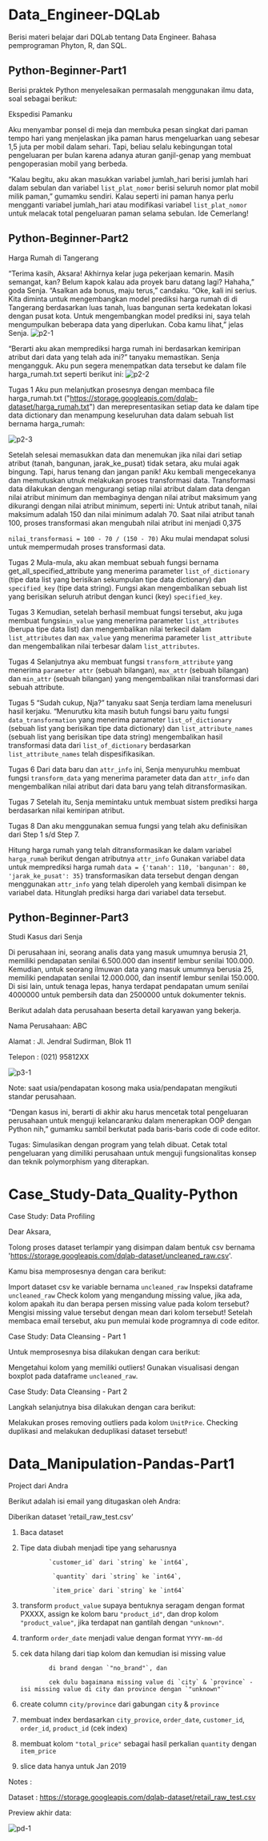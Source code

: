 # Data_Engineer-DQLab
Berisi materi belajar dari DQLab tentang Data Engineer. Bahasa pemprograman Phyton, R, dan SQL.

## Python-Beginner-Part1
Berisi praktek Python menyelesaikan permasalah menggunakan ilmu data, soal sebagai berikut:

Ekspedisi Pamanku

Aku menyambar ponsel di meja dan membuka pesan singkat dari paman tempo hari yang menjelaskan jika paman harus mengeluarkan uang sebesar 1,5 juta per mobil dalam sehari. 
Tapi, beliau selalu kebingungan total pengeluaran per bulan karena adanya aturan ganjil-genap yang membuat pengoperasian mobil yang berbeda.

“Kalau begitu, aku akan masukkan variabel jumlah_hari berisi jumlah hari dalam sebulan dan variabel `list_plat_nomor` berisi seluruh nomor plat mobil milik paman,” gumamku sendiri.
Kalau seperti ini paman hanya perlu mengganti variabel jumlah_hari atau modifikasi variabel `list_plat_nomor` untuk melacak total pengeluaran paman selama sebulan. Ide Cemerlang!

## Python-Beginner-Part2

Harga Rumah di Tangerang

“Terima kasih, Aksara! Akhirnya kelar juga pekerjaan kemarin. Masih semangat, kan? Belum kapok kalau ada proyek baru datang lagi? Hahaha,” goda Senja.
“Asalkan ada bonus, maju terus,” candaku.
“Oke, kali ini serius. Kita diminta untuk mengembangkan model prediksi harga rumah di di Tangerang berdasarkan luas tanah, luas bangunan serta kedekatan lokasi dengan pusat kota. Untuk mengembangkan model prediksi ini, saya telah mengumpulkan beberapa data yang diperlukan. Coba kamu lihat,” jelas Senja.
![p2-1](https://user-images.githubusercontent.com/48518663/112790335-540d2900-9089-11eb-92f5-03c585264afd.png)

“Berarti aku akan memprediksi harga rumah ini berdasarkan kemiripan atribut dari data yang telah ada ini?” tanyaku memastikan. Senja mengangguk.
Aku pun segera menempatkan data tersebut ke dalam file harga_rumah.txt seperti berikut ini:
![p2-2](https://user-images.githubusercontent.com/48518663/112790368-67b88f80-9089-11eb-83b2-ee73fafadf9b.png)

Tugas 1
Aku pun melanjutkan prosesnya dengan membaca file harga_rumah.txt ("https://storage.googleapis.com/dqlab-dataset/harga_rumah.txt") dan merepresentasikan setiap data ke dalam tipe data dictionary dan menampung keseluruhan data dalam sebuah list bernama harga_rumah:

![p2-3](https://user-images.githubusercontent.com/48518663/112790400-7737d880-9089-11eb-99d9-c9731c8c1db0.png)

Setelah selesai memasukkan data dan menemukan jika nilai dari setiap atribut (tanah, bangunan, jarak_ke_pusat) tidak setara, aku mulai agak bingung. Tapi, harus tenang dan jangan panik!
Aku kembali mengecekanya dan memutuskan utnuk melakukan proses transformasi data. Transformasi data dilakukan dengan mengurangi setiap nilai atribut dalam data dengan nilai atribut minimum dan membaginya dengan nilai atribut maksimum yang dikurangi dengan nilai atribut minimum, seperti ini:
Untuk atribut tanah, nilai maksimum adalah 150 dan nilai minimum adalah 70.
Saat nilai atribut tanah 100, proses transformasi akan mengubah nilai atribut ini menjadi 0,375

`nilai_transformasi = 100 - 70 / (150 - 70)`
Aku mulai mendapat solusi untuk mempermudah proses transformasi data.

Tugas 2
Mula-mula,  aku akan membuat sebuah fungsi bernama get_all_specified_attribute yang menerima parameter `list_of_dictionary` (tipe data list yang berisikan sekumpulan tipe data dictionary) dan `specified_key` (tipe data string). Fungsi akan mengembalikan sebuah list yang berisikan seluruh atribut dengan kunci (key) `specified_key`.

Tugas 3
Kemudian, setelah berhasil membuat fungsi  tersebut, aku juga membuat fungsi`min_value` yang menerima parameter `list_attributes` (berupa tipe data list) dan mengembalikan nilai terkecil dalam `list_attributes` dan `max_value` yang menerima parameter `list_attribute` dan mengembalikan nilai terbesar dalam `list_attributes`.

Tugas 4
Selanjutnya aku membuat fungsi `transform_attribute` yang menerima `parameter attr` (sebuah bilangan), `max_attr` (sebuah bilangan) dan `min_attr` (sebuah bilangan) yang mengembalikan nilai transformasi dari sebuah attribute.

Tugas 5
“Sudah cukup, Nja?” tanyaku saat Senja terdiam lama menelusuri hasil kerjaku.
“Menurutku kita masih butuh fungsi baru yaitu fungsi `data_transformation` yang menerima parameter `list_of_dictionary` (sebuah list yang berisikan tipe data dictionary) dan `list_attribute_names` (sebuah list yang berisikan tipe data string) mengembalikan hasil transformasi data dari `list_of_dictionary` berdasarkan `list_attribute_names` telah dispesifikasikan.

Tugas 6
Dari data baru dan `attr_info` ini, Senja menyuruhku membuat fungsi `transform_data` yang menerima parameter data dan `attr_info` dan mengembalikan nilai atribut dari data baru yang telah ditransformasikan.

Tugas 7
Setelah itu, Senja memintaku untuk membuat sistem prediksi harga berdasarkan nilai kemiripan atribut.

Tugas 8
Dan aku menggunakan semua fungsi yang telah aku definisikan dari Step 1 s/d Step 7.

Hitung harga rumah yang telah ditransformasikan ke dalam variabel `harga_rumah` berikut dengan atributnya `attr_info`
Gunakan variabel data untuk memprediksi harga rumah
`data = {'tanah': 110, 'bangunan': 80, 'jarak_ke_pusat': 35}`
transformasikan data tersebut dengan dengan menggunakan `attr_info` yang telah diperoleh yang kembali disimpan ke variabel data.
Hitunglah prediksi harga dari variabel data tersebut. 

## Python-Beginner-Part3

Studi Kasus dari Senja

Di perusahaan ini, seorang analis data yang masuk umumnya berusia 21, memiliki pendapatan senilai 6.500.000 dan insentif lembur senilai 100.000. Kemudian, untuk seorang ilmuwan data yang masuk umumnya berusia 25, memiliki pendapatan senilai 12.000.000, dan insentif lembur senilai 150.000. Di sisi lain, untuk tenaga lepas, hanya terdapat pendapatan umum senilai 4000000 untuk pembersih data dan 2500000 untuk dokumenter teknis. 

Berikut adalah data perusahaan beserta detail karyawan yang bekerja.

Nama Perusahaan: ABC

Alamat                  : Jl. Jendral Sudirman, Blok 11

Telepon                 : (021) 95812XX

![p3-1](https://user-images.githubusercontent.com/48518663/112791010-cc281e80-908a-11eb-8d1f-2ca8bda60ae0.png)


Note: saat usia/pendapatan kosong maka usia/pendapatan mengikuti standar perusahaan.

“Dengan kasus ini, berarti di akhir aku harus mencetak total pengeluaran perusahaan untuk menguji kelancaranku dalam menerapkan OOP dengan Python nih,” gumamku sambil berkutat pada baris-baris code di code editor.

Tugas:
Simulasikan dengan program yang telah dibuat.
Cetak total pengeluaran yang dimiliki perusahaan untuk menguji fungsionalitas konsep dan teknik polymorphism yang diterapkan.

# Case_Study-Data_Quality-Python
Case Study: Data Profiling

Dear Aksara, 

Tolong proses dataset terlampir yang  disimpan dalam bentuk csv bernama 'https://storage.googleapis.com/dqlab-dataset/uncleaned_raw.csv'.

Kamu bisa memprosesnya dengan cara berikut:

Import dataset csv ke variable bernama `uncleaned_raw`
Inspeksi dataframe `uncleaned_raw`
Check kolom yang mengandung missing value, jika ada, kolom apakah itu dan berapa persen missing value pada kolom tersebut?
Mengisi missing value tersebut dengan mean dari kolom tersebut!
Setelah membaca email tersebut, aku pun memulai kode programnya di code editor.

Case Study: Data Cleansing - Part 1

Untuk memprosesnya bisa dilakukan dengan cara berikut:

Mengetahui kolom yang memiliki outliers! Gunakan visualisasi dengan boxplot pada dataframe `uncleaned_raw`.

Case Study: Data Cleansing - Part 2

Langkah selanjutnya bisa dilakukan dengan cara berikut:

Melakukan proses removing outliers pada kolom `UnitPrice`.
Checking duplikasi and melakukan deduplikasi dataset tersebut!

# Data_Manipulation-Pandas-Part1

Project dari Andra

Berikut adalah isi email yang ditugaskan oleh Andra:

 

Diberikan dataset ‘retail_raw_test.csv’

1. Baca dataset
2. Tipe data diubah menjadi tipe yang seharusnya

               `customer_id` dari `string` ke `int64`,
  
                `quantity` dari `string` ke `int64`,
  
                `item_price` dari `string` ke `int64`
 
3. transform `product_value` supaya bentuknya seragam dengan format PXXXX, assign ke kolom baru `"product_id"`, dan drop kolom `"product_value"`, jika terdapat nan gantilah dengan `"unknown"`.
4. tranform `order_date` menjadi value dengan format `YYYY-mm-dd`
5. cek data hilang dari tiap kolom dan kemudian isi missing value

               di brand dengan `"no_brand"`, dan
   
               cek dulu bagaimana missing value di `city` & `province` - isi missing value di city dan province dengan `"unknown"`
   
6. create column `city/province` dari gabungan `city` & `province`
7. membuat index berdasarkan `city_provice`, `order_date`, `customer_id`, `order_id`, `product_id` (cek index)
8. membuat kolom `"total_price"` sebagai hasil perkalian `quantity` dengan `item_price`
9. slice data hanya untuk Jan 2019

Notes :

Dataset :  https://storage.googleapis.com/dqlab-dataset/retail_raw_test.csv

Preview akhir data:


![pd-1](https://user-images.githubusercontent.com/48518663/112792241-4c4f8380-908d-11eb-8886-3eb7fbe9a86c.png)

